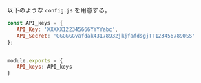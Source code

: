 以下のような `config.js` を用意する。

```js
const API_keys = {
   API_Key: 'XXXXX122345666YYYYabc',
   API_Secret: 'GGGGGGvafdak43178932jkjfafdsgjTT1234567890SS'
};


module.exports = {
   API_keys: API_keys
}
```

